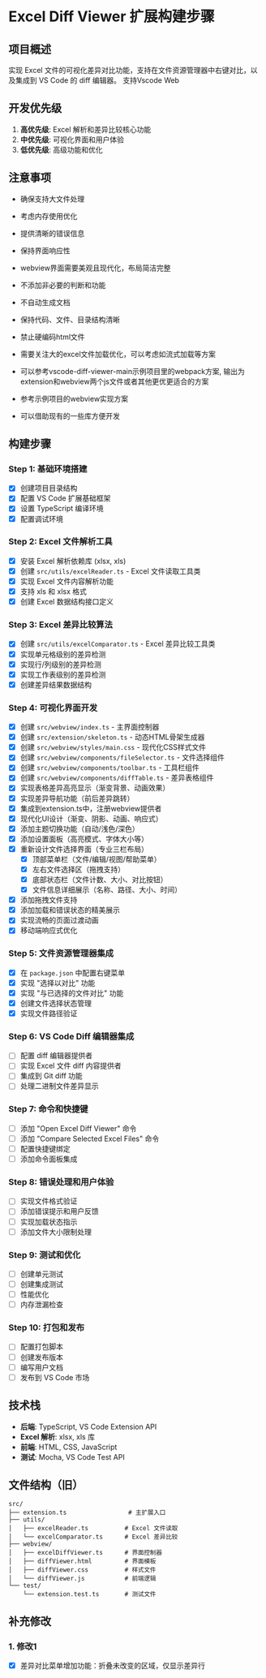 # Excel Diff Viewer 扩展构建步骤

## 项目概述
实现 Excel 文件的可视化差异对比功能，支持在文件资源管理器中右键对比，以及集成到 VS Code 的 diff 编辑器。
支持Vscode Web

## 开发优先级
1. **高优先级**: Excel 解析和差异比较核心功能
2. **中优先级**: 可视化界面和用户体验
3. **低优先级**: 高级功能和优化

## 注意事项
- 确保支持大文件处理
- 考虑内存使用优化
- 提供清晰的错误信息
- 保持界面响应性
- webview界面需要美观且现代化，布局简洁完整
- 不添加非必要的判断和功能
- 不自动生成文档
- 保持代码、文件、目录结构清晰
- 禁止硬编码html文件
- 需要关注大的excel文件加载优化，可以考虑如流式加载等方案

- 可以参考vscode-diff-viewer-main示例项目里的webpack方案, 输出为extension和webview两个js文件或者其他更优更适合的方案
- 参考示例项目的webview实现方案
- 可以借助现有的一些库方便开发

## 构建步骤

### Step 1: 基础环境搭建
- [x] 创建项目目录结构
- [x] 配置 VS Code 扩展基础框架
- [x] 设置 TypeScript 编译环境
- [x] 配置调试环境

### Step 2: Excel 文件解析工具
- [x] 安装 Excel 解析依赖库 (xlsx, xls)
- [x] 创建 `src/utils/excelReader.ts` - Excel 文件读取工具类
- [x] 实现 Excel 文件内容解析功能
- [x] 支持 xls 和 xlsx 格式
- [x] 创建 Excel 数据结构接口定义

### Step 3: Excel 差异比较算法
- [x] 创建 `src/utils/excelComparator.ts` - Excel 差异比较工具类
- [x] 实现单元格级别的差异检测
- [x] 实现行/列级别的差异检测
- [x] 实现工作表级别的差异检测
- [x] 创建差异结果数据结构

### Step 4: 可视化界面开发
- [x] 创建 `src/webview/index.ts` - 主界面控制器
- [x] 创建 `src/extension/skeleton.ts` - 动态HTML骨架生成器
- [x] 创建 `src/webview/styles/main.css` - 现代化CSS样式文件
- [x] 创建 `src/webview/components/fileSelector.ts` - 文件选择组件
- [x] 创建 `src/webview/components/toolbar.ts` - 工具栏组件
- [x] 创建 `src/webview/components/diffTable.ts` - 差异表格组件
- [x] 实现表格差异高亮显示（渐变背景、动画效果）
- [x] 实现差异导航功能（前后差异跳转）
- [x] 集成到extension.ts中，注册webview提供者
- [x] 现代化UI设计（渐变、阴影、动画、响应式）
- [x] 添加主题切换功能（自动/浅色/深色）
- [x] 添加设置面板（高亮模式、字体大小等）
- [x] 重新设计文件选择界面（专业三栏布局）
  - [x] 顶部菜单栏（文件/编辑/视图/帮助菜单）
  - [x] 左右文件选择区（拖拽支持）
  - [x] 底部状态栏（文件计数、大小、对比按钮）
  - [x] 文件信息详细展示（名称、路径、大小、时间）
- [x] 添加拖拽文件支持
- [x] 添加加载和错误状态的精美展示
- [x] 实现流畅的页面过渡动画
- [x] 移动端响应式优化

### Step 5: 文件资源管理器集成
- [x] 在 `package.json` 中配置右键菜单
- [x] 实现 "选择以对比" 功能
- [x] 实现 "与已选择的文件对比" 功能
- [x] 创建文件选择状态管理
- [x] 实现文件路径验证

### Step 6: VS Code Diff 编辑器集成
- [ ] 配置 diff 编辑器提供者
- [ ] 实现 Excel 文件 diff 内容提供者
- [ ] 集成到 Git diff 功能
- [ ] 处理二进制文件差异显示

### Step 7: 命令和快捷键
- [ ] 添加 "Open Excel Diff Viewer" 命令
- [ ] 添加 "Compare Selected Excel Files" 命令
- [ ] 配置快捷键绑定
- [ ] 添加命令面板集成

### Step 8: 错误处理和用户体验
- [ ] 实现文件格式验证
- [ ] 添加错误提示和用户反馈
- [ ] 实现加载状态指示
- [ ] 添加文件大小限制处理

### Step 9: 测试和优化
- [ ] 创建单元测试
- [ ] 创建集成测试
- [ ] 性能优化
- [ ] 内存泄漏检查

### Step 10: 打包和发布
- [ ] 配置打包脚本
- [ ] 创建发布版本
- [ ] 编写用户文档
- [ ] 发布到 VS Code 市场

## 技术栈
- **后端**: TypeScript, VS Code Extension API
- **Excel 解析**: xlsx, xls 库
- **前端**: HTML, CSS, JavaScript
- **测试**: Mocha, VS Code Test API

## 文件结构（旧）
```
src/
├── extension.ts                 # 主扩展入口
├── utils/
│   ├── excelReader.ts          # Excel 文件读取
│   └── excelComparator.ts      # Excel 差异比较
├── webview/
│   ├── excelDiffViewer.ts      # 界面控制器
│   ├── diffViewer.html         # 界面模板
│   ├── diffViewer.css          # 样式文件
│   └── diffViewer.js           # 前端逻辑
└── test/
    └── extension.test.ts       # 测试文件
```

## 补充修改
### 1. 修改1
- [x] 差异对比菜单增加功能：折叠未改变的区域，仅显示差异行